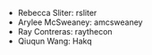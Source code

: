 * Rebecca Sliter: rsliter
* Arylee McSweaney: amcsweaney
* Ray Contreras: raythecon
* Qiuqun Wang: Hakq
